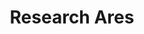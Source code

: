 ---
# A section created with the Portfolio widget.
# This section displays content from `content/project/`.
# See https://wowchemy.com/docs/widget/portfolio/
widget: portfolio

# This file represents a page section.
headless: true

# Order that this section appears on the page.
weight: 10

title: 'Research Ares'
subtitle: ''

content:
  # Page type to display. E.g. project.
  page_type: research
  # Default filter index (e.g. 0 corresponds to the first `filter_button` instance below).
  filter_default: 0

  # Filter toolbar (optional).
  # Add or remove as many filters (`filter_button` instances) as you like.
  # To show all items, set `tag` to "*".
  # To filter by a specific tag, set `tag` to an existing tag name.
  # To remove the toolbar, delete the entire `filter_button` block.
  filter_button:
    - name: All
      tag: '*'
    - name: Advanced Li-ion 
      tag: ALB
    - name: Multivalent Batteries
      tag: MV
    - name: Data-driven Discovery Materials
      tag: NLP
  design:
    # Choose how many columns the section has. Valid values: '1' or '2'.
    columns: '2'
    # Choose a listing view
    view: 1
    # For Showcase view, flip alternate rows?
    flip_alt_rows: false
design:
  columns: '1'
  view: masonry
  flip_alt_rows: true
  background: {}
  spacing: {padding: [0, 0, 0, 0]}
---